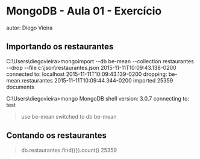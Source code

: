 # MongoDB - Aula 01 - Exercício
autor: Diego Vieira

## Importando os restaurantes
C:\Users\diegovieira>mongoimport --db be-mean --collection restaurantes --drop --file c:\json\restaurantes.json
2015-11-11T10:09:43.138-0200    connected to: localhost
2015-11-11T10:09:43.139-0200    dropping: be-mean.restaurantes
2015-11-11T10:09:44.344-0200    imported 25359 documents

C:\Users\diegovieira>mongo
MongoDB shell version: 3.0.7
connecting to: test
> use be-mean
switched to db be-mean

## Contando os restaurantes
> db.restaurantes.find({}).count()
25359